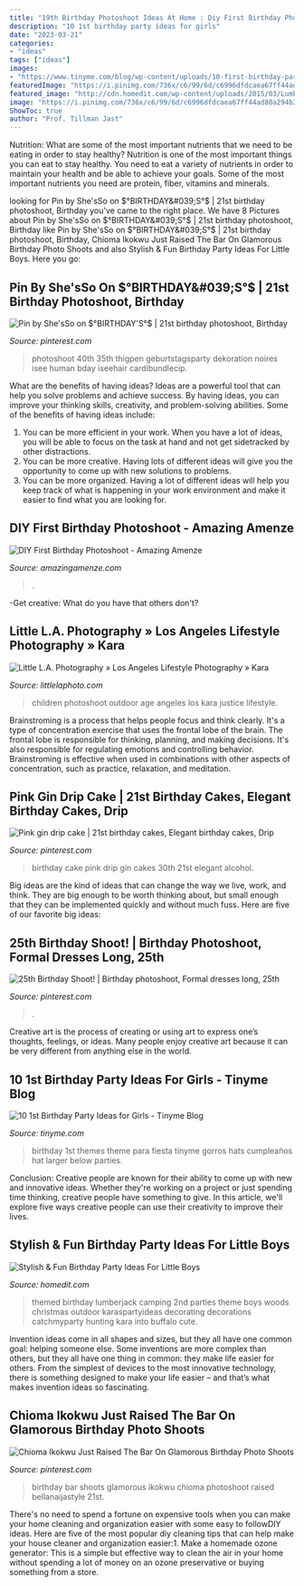 ```yaml
---
title: "19th Birthday Photoshoot Ideas At Home : Diy First Birthday Photoshoot"
description: "10 1st birthday party ideas for girls"
date: "2023-03-21"
categories:
- "ideas"
tags: ["ideas"]
images:
- "https://www.tinyme.com/blog/wp-content/uploads/10-first-birthday-party-ideas-for-girls/10-First-Birthday-Party-Ideas-for-Girls-5.jpg"
featuredImage: "https://i.pinimg.com/736x/c6/99/6d/c6996dfdcaea67ff44ad80a294b38c54.jpg"
featured_image: "http://cdn.homedit.com/wp-content/uploads/2015/03/Lumberjack-party-themed.jpg"
image: "https://i.pinimg.com/736x/c6/99/6d/c6996dfdcaea67ff44ad80a294b38c54.jpg"
ShowToc: true
author: "Prof. Tillman Jast"
---
```



Nutrition: What are some of the most important nutrients that we need to be eating in order to stay healthy?
Nutrition is one of the most important things you can eat to stay healthy. You need to eat a variety of nutrients in order to maintain your health and be able to achieve your goals. Some of the most important nutrients you need are protein, fiber, vitamins and minerals.

	

		
looking for Pin by She&#039;sSo on $°BIRTHDAY&#039;S°$ | 21st birthday photoshoot, Birthday you've came to the right place. We have 8 Pictures about Pin by She&#039;sSo on $°BIRTHDAY&#039;S°$ | 21st birthday photoshoot, Birthday like Pin by She&#039;sSo on $°BIRTHDAY&#039;S°$ | 21st birthday photoshoot, Birthday, Chioma Ikokwu Just Raised The Bar On Glamorous Birthday Photo Shoots and also Stylish &amp; Fun Birthday Party Ideas For Little Boys. Here you go:
		
    
## Pin By She&#039;sSo On $°BIRTHDAY&#039;S°$ | 21st Birthday Photoshoot, Birthday

<img loading=lazy src="https://i.pinimg.com/736x/d1/b6/e3/d1b6e37f1887d9dfd06cf4acb290c950.jpg" onerror="this.onerror=null;this.src='https://tse4.mm.bing.net/th?id=OIP.KQE8YqlEMZr6BB4PhhY6gAHaLG&amp;pid=15.1';" alt="Pin by She&#039;sSo on $°BIRTHDAY&#039;S°$ | 21st birthday photoshoot, Birthday">

_Source: pinterest.com_

>photoshoot 40th 35th thigpen geburtstagsparty dekoration noires isee human bday iseehair cardibundlecip. 

	

What are the benefits of having ideas?
Ideas are a powerful tool that can help you solve problems and achieve success. By having ideas, you can improve your thinking skills, creativity, and problem-solving abilities. Some of the benefits of having ideas include: 
1) You can be more efficient in your work. When you have a lot of ideas, you will be able to focus on the task at hand and not get sidetracked by other distractions. 
2) You can be more creative. Having lots of different ideas will give you the opportunity to come up with new solutions to problems. 
3) You can be more organized. Having a lot of different ideas will help you keep track of what is happening in your work environment and make it easier to find what you are looking for.

    
## DIY First Birthday Photoshoot - Amazing Amenze

<img loading=lazy src="https://amazingamenze.com/wp-content/uploads/2020/04/first-birthday-photoshoot-300x400.jpg" onerror="this.onerror=null;this.src='https://tse1.mm.bing.net/th?id=OIP.dVmAyO6qQ_1eiQRG7qM8wwAAAA&amp;pid=15.1';" alt="DIY First Birthday Photoshoot - Amazing Amenze">

_Source: amazingamenze.com_

>. 

	

-Get creative: What do you have that others don't?

    
## Little L.A. Photography » Los Angeles Lifestyle Photography » Kara

<img loading=lazy src="http://littlelaphoto.com/wordpress/wp-content/uploads/2013/06/cute-outdoor-photoshoot-ideas.jpg" onerror="this.onerror=null;this.src='https://tse1.mm.bing.net/th?id=OIP.PylCKacSmt5bq-ZlX3cqfQHaLH&amp;pid=15.1';" alt="Little L.A. Photography » Los Angeles Lifestyle Photography » Kara">

_Source: littlelaphoto.com_

>children photoshoot outdoor age angeles los kara justice lifestyle. 

	

Brainstroming is a process that helps people focus and think clearly. It's a type of concentration exercise that uses the frontal lobe of the brain. The frontal lobe is responsible for thinking, planning, and making decisions. It's also responsible for regulating emotions and controlling behavior. Brainstroming is effective when used in combinations with other aspects of concentration, such as practice, relaxation, and meditation.

    
## Pink Gin Drip Cake | 21st Birthday Cakes, Elegant Birthday Cakes, Drip

<img loading=lazy src="https://i.pinimg.com/736x/be/97/d7/be97d7c1e9829120656d6eb8f1ccc2d7.jpg" onerror="this.onerror=null;this.src='https://tse2.mm.bing.net/th?id=OIP.Ragq3R_TNBky3JSVwNzLvgHaJ3&amp;pid=15.1';" alt="Pink gin drip cake | 21st birthday cakes, Elegant birthday cakes, Drip">

_Source: pinterest.com_

>birthday cake pink drip gin cakes 30th 21st elegant alcohol. 

	

Big ideas are the kind of ideas that can change the way we live, work, and think. They are big enough to be worth thinking about, but small enough that they can be implemented quickly and without much fuss. Here are five of our favorite big ideas: 

    
## 25th Birthday Shoot! | Birthday Photoshoot, Formal Dresses Long, 25th

<img loading=lazy src="https://i.pinimg.com/736x/dc/76/d5/dc76d55e03295c4fb2fc94cfdd3da266.jpg" onerror="this.onerror=null;this.src='https://tse3.mm.bing.net/th?id=OIP.19NlKMC027Cth6wgNKsKowHaNK&amp;pid=15.1';" alt="25th Birthday Shoot! | Birthday photoshoot, Formal dresses long, 25th">

_Source: pinterest.com_

>. 

	

Creative art is the process of creating or using art to express one’s thoughts, feelings, or ideas. Many people enjoy creative art because it can be very different from anything else in the world.

    
## 10 1st Birthday Party Ideas For Girls - Tinyme Blog

<img loading=lazy src="https://www.tinyme.com/blog/wp-content/uploads/10-first-birthday-party-ideas-for-girls/10-First-Birthday-Party-Ideas-for-Girls-5.jpg" onerror="this.onerror=null;this.src='https://tse4.mm.bing.net/th?id=OIP.AB_fiOzLCH6LJVuLMdVafAHaLH&amp;pid=15.1';" alt="10 1st Birthday Party Ideas for Girls - Tinyme Blog">

_Source: tinyme.com_

>birthday 1st themes theme para fiesta tinyme gorros hats cumpleaños hat larger below parties. 

	

Conclusion:
Creative people are known for their ability to come up with new and innovative ideas. Whether they're working on a project or just spending time thinking, creative people have something to give. In this article, we'll explore five ways creative people can use their creativity to improve their lives.

    
## Stylish &amp; Fun Birthday Party Ideas For Little Boys

<img loading=lazy src="http://cdn.homedit.com/wp-content/uploads/2015/03/Lumberjack-party-themed.jpg" onerror="this.onerror=null;this.src='https://tse4.mm.bing.net/th?id=OIP.FJRL7m_X7cTd-Rn1ejfeSgHaLE&amp;pid=15.1';" alt="Stylish &amp; Fun Birthday Party Ideas For Little Boys">

_Source: homedit.com_

>themed birthday lumberjack camping 2nd parties theme boys woods christmas outdoor karaspartyideas decorating decorations catchmyparty hunting kara into buffalo cute. 

	

Invention ideas come in all shapes and sizes, but they all have one common goal: helping someone else. Some inventions are more complex than others, but they all have one thing in common: they make life easier for others. From the simplest of devices to the most innovative technology, there is something designed to make your life easier – and that’s what makes invention ideas so fascinating.

    
## Chioma Ikokwu Just Raised The Bar On Glamorous Birthday Photo Shoots

<img loading=lazy src="https://i.pinimg.com/736x/c6/99/6d/c6996dfdcaea67ff44ad80a294b38c54.jpg" onerror="this.onerror=null;this.src='https://tse2.mm.bing.net/th?id=OIP.ol6Ms1EfmWTXM-fRw9yszAHaIq&amp;pid=15.1';" alt="Chioma Ikokwu Just Raised The Bar On Glamorous Birthday Photo Shoots">

_Source: pinterest.com_

>birthday bar shoots glamorous ikokwu chioma photoshoot raised bellanaijastyle 21st. 

	

There's no need to spend a fortune on expensive tools when you can make your home cleaning and organization easier with some easy to followDIY ideas. Here are five of the most popular diy cleaning tips that can help make your house cleaner and organization easier:1. Make a homemade ozone generator: This is a simple but effective way to clean the air in your home without spending a lot of money on an ozone preservative or buying something from a store.

